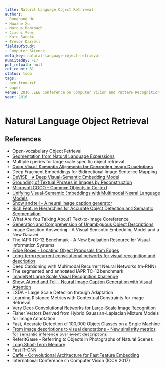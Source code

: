 ```yaml
---
title: Natural Language Object Retrieval
authors:
- Ronghang Hu
- Huazhe Xu
- Marcus Rohrbach
- Jiashi Feng
- Kate Saenko
- Trevor Darrell
fieldsOfStudy:
- Computer Science
meta_key: natural-language-object-retrieval
numCitedBy: 417
pdf_relpath: null
ref_count: 33
status: todo
tags:
- gen-from-ref
- paper
venue: 2016 IEEE Conference on Computer Vision and Pattern Recognition (CVPR)
year: 2016
---
```


# Natural Language Object Retrieval

## References

- Open-vocabulary Object Retrieval
- [Segmentation from Natural Language Expressions](./segmentation-from-natural-language-expressions.md)
- Multiple queries for large scale specific object retrieval
- [Deep Visual-Semantic Alignments for Generating Image Descriptions](./deep-visual-semantic-alignments-for-generating-image-descriptions.md)
- Deep Fragment Embeddings for Bidirectional Image Sentence Mapping
- [DeViSE - A Deep Visual-Semantic Embedding Model](./devise-a-deep-visual-semantic-embedding-model.md)
- [Grounding of Textual Phrases in Images by Reconstruction](./grounding-of-textual-phrases-in-images-by-reconstruction.md)
- [Microsoft COCO - Common Objects in Context](./microsoft-coco-common-objects-in-context.md)
- [Unifying Visual-Semantic Embeddings with Multimodal Neural Language Models](./unifying-visual-semantic-embeddings-with-multimodal-neural-language-models.md)
- [Show and tell - A neural image caption generator](./show-and-tell-a-neural-image-caption-generator.md)
- [Rich Feature Hierarchies for Accurate Object Detection and Semantic Segmentation](./rich-feature-hierarchies-for-accurate-object-detection-and-semantic-segmentation.md)
- What Are You Talking About? Text-to-Image Coreference
- [Generation and Comprehension of Unambiguous Object Descriptions](./generation-and-comprehension-of-unambiguous-object-descriptions.md)
- Image Question Answering - A Visual Semantic Embedding Model and a New Dataset
- The IAPR TC-12 Benchmark - A New Evaluation Resource for Visual Information Systems
- [Edge Boxes - Locating Object Proposals from Edges](./edge-boxes-locating-object-proposals-from-edges.md)
- [Long-term recurrent convolutional networks for visual recognition and description](./long-term-recurrent-convolutional-networks-for-visual-recognition-and-description.md)
- [Deep Captioning with Multimodal Recurrent Neural Networks (m-RNN)](./deep-captioning-with-multimodal-recurrent-neural-networks-m-rnn.md)
- The segmented and annotated IAPR TC-12 benchmark
- [ImageNet Large Scale Visual Recognition Challenge](./imagenet-large-scale-visual-recognition-challenge.md)
- [Show, Attend and Tell - Neural Image Caption Generation with Visual Attention](./show-attend-and-tell-neural-image-caption-generation-with-visual-attention.md)
- LSDA - Large Scale Detection through Adaptation
- Learning Distance Metrics with Contextual Constraints for Image Retrieval
- [Very Deep Convolutional Networks for Large-Scale Image Recognition](./very-deep-convolutional-networks-for-large-scale-image-recognition.md)
- Fisher Vectors Derived from Hybrid Gaussian-Laplacian Mixture Models for Image Annotation
- Fast, Accurate Detection of 100,000 Object Classes on a Single Machine
- [From image descriptions to visual denotations - New similarity metrics for semantic inference over event descriptions](./from-image-descriptions-to-visual-denotations-new-similarity-metrics-for-semantic-inference-over-event-descriptions.md)
- ReferItGame - Referring to Objects in Photographs of Natural Scenes
- [Long Short-Term Memory](./long-short-term-memory.md)
- [Fast R-CNN](./fast-r-cnn.md)
- [Caffe - Convolutional Architecture for Fast Feature Embedding](./caffe-convolutional-architecture-for-fast-feature-embedding.md)
- International Conference on Computer Vision (ICCV 2017)
